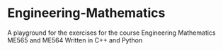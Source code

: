 # Engineering-Mathematics
A playground for the exercises for the course Engineering Mathematics ME565 and ME564
Written in C++ and Python
